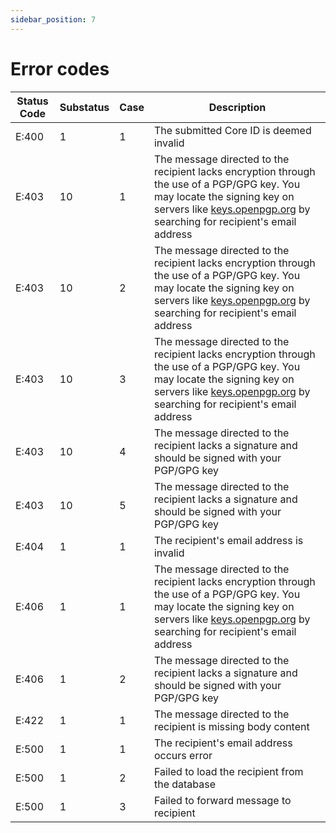 ```yaml
---
sidebar_position: 7
---
```


# Error codes

Status Code | Substatus | Case | Description
--- | --- | --- | ---
E:400 | 1 | 1 | The submitted Core ID is deemed invalid
E:403 | 10 | 1 | The message directed to the recipient lacks encryption through the use of a PGP/GPG key. You may locate the signing key on servers like [keys.openpgp.org](https://keys.openpgp.org) by searching for recipient's email address
E:403 | 10 | 2 | The message directed to the recipient lacks encryption through the use of a PGP/GPG key. You may locate the signing key on servers like [keys.openpgp.org](https://keys.openpgp.org) by searching for recipient's email address
E:403 | 10 | 3 | The message directed to the recipient lacks encryption through the use of a PGP/GPG key. You may locate the signing key on servers like [keys.openpgp.org](https://keys.openpgp.org) by searching for recipient's email address
E:403 | 10 | 4 | The message directed to the recipient lacks a signature and should be signed with your PGP/GPG key
E:403 | 10 | 5 | The message directed to the recipient lacks a signature and should be signed with your PGP/GPG key
E:404 | 1 | 1 | The recipient's email address is invalid
E:406 | 1 | 1 | The message directed to the recipient lacks encryption through the use of a PGP/GPG key. You may locate the signing key on servers like [keys.openpgp.org](https://keys.openpgp.org) by searching for recipient's email address
E:406 | 1 | 2 | The message directed to the recipient lacks a signature and should be signed with your PGP/GPG key
E:422 | 1 | 1 | The message directed to the recipient is missing body content
E:500 | 1 | 1 | The recipient's email address occurs error
E:500 | 1 | 2 | Failed to load the recipient from the database
E:500 | 1 | 3 | Failed to forward message to recipient
